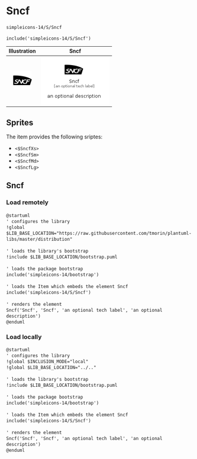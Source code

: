 # Sncf


```text
simpleicons-14/S/Sncf
```

```text
include('simpleicons-14/S/Sncf')
```



| Illustration | Sncf |
| :---: | :---: |
| ![illustration for Illustration](../../simpleicons-14/S/Sncf.png) | ![illustration for Sncf](../../simpleicons-14/S/Sncf.Local.png) |



## Sprites
The item provides the following sriptes:

- `<$SncfXs>`
- `<$SncfSm>`
- `<$SncfMd>`
- `<$SncfLg>`





## Sncf

### Load remotely
```plantuml
@startuml
' configures the library
!global $LIB_BASE_LOCATION="https://raw.githubusercontent.com/tmorin/plantuml-libs/master/distribution"

' loads the library's bootstrap
!include $LIB_BASE_LOCATION/bootstrap.puml

' loads the package bootstrap
include('simpleicons-14/bootstrap')

' loads the Item which embeds the element Sncf
include('simpleicons-14/S/Sncf')

' renders the element
Sncf('Sncf', 'Sncf', 'an optional tech label', 'an optional description')
@enduml
```

### Load locally
```plantuml
@startuml
' configures the library
!global $INCLUSION_MODE="local"
!global $LIB_BASE_LOCATION="../.."

' loads the library's bootstrap
!include $LIB_BASE_LOCATION/bootstrap.puml

' loads the package bootstrap
include('simpleicons-14/bootstrap')

' loads the Item which embeds the element Sncf
include('simpleicons-14/S/Sncf')

' renders the element
Sncf('Sncf', 'Sncf', 'an optional tech label', 'an optional description')
@enduml
```

